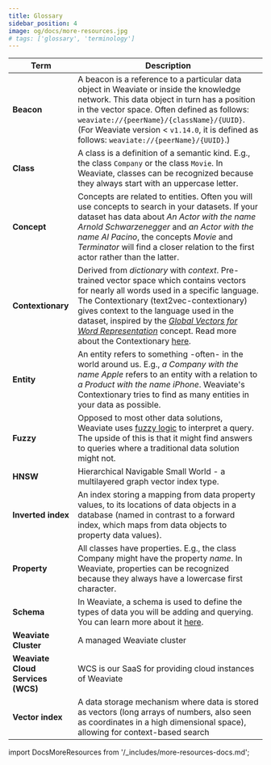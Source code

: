 ```yaml
---
title: Glossary
sidebar_position: 4
image: og/docs/more-resources.jpg
# tags: ['glossary', 'terminology']
---
```



| Term | Description |
| ---- | ----------- |
| **Beacon** | A beacon is a reference to a particular data object in Weaviate or inside the knowledge network. This data object in turn has a position in the vector space. Often defined as follows: `weaviate://{peerName}/{className}/{UUID}`. (For Weaviate version < `v1.14.0`, it is defined as follows: `weaviate://{peerName}/{UUID}`.) |
| **Class** | A class is a definition of a semantic kind. E.g., the class `Company` or the class `Movie`. In Weaviate, classes can be recognized because they always start with an uppercase letter. |
| **Concept** | Concepts are related to entities. Often you will use concepts to search in your datasets. If your dataset has data about _An Actor with the name Arnold Schwarzenegger_ and _an Actor with the name Al Pacino_, the concepts _Movie_ and _Terminator_ will find a closer relation to the first actor rather than the latter. |
| **Contextionary** | Derived from *dictionary* with *context*. Pre-trained vector space which contains vectors for nearly all words used in a specific language. The Contextionary (text2vec-contextionary) gives context to the language used in the dataset, inspired by the [*Global Vectors for Word Representation*](https://github.com/stanfordnlp/GloVe) concept. Read more about the Contextionary [here](/developers/weaviate/modules/retriever-vectorizer-modules/text2vec-contextionary.md). |
| **Entity** | An entity refers to something -often- in the world around us. E.g., _a Company with the name Apple_ refers to an entity with a relation to _a Product with the name iPhone_. Weaviate's Contextionary tries to find as many entities in your data as possible. |
| **Fuzzy** | Opposed to most other data solutions, Weaviate uses [fuzzy logic](https://en.wikipedia.org/wiki/Fuzzy_logic) to interpret a query. The upside of this is that it might find answers to queries where a traditional data solution might not. |
| **HNSW** | Hierarchical Navigable Small World - a multilayered graph vector index type. |
| **Inverted index** | An index storing a mapping from data property values, to its locations of data objects in a database (named in contrast to a forward index, which maps from data objects to property data values). |
| **Property** | All classes have properties. E.g., the class Company might have the property _name_. In Weaviate, properties can be recognized because they always have a lowercase first character. |
| **Schema** | In Weaviate, a schema is used to define the types of data you will be adding and querying. You can learn more about it [here](../starter-guides/schema.md). |
| **Weaviate Cluster** | A managed Weaviate cluster |
| **Weaviate Cloud Services (WCS)** | WCS is our SaaS for providing cloud instances of Weaviate |
| **Vector index** | A data storage mechanism where data is stored as vectors (long arrays of numbers, also seen as coordinates in a high dimensional space), allowing for context-based search |


import DocsMoreResources from '/_includes/more-resources-docs.md';

<DocsMoreResources />
